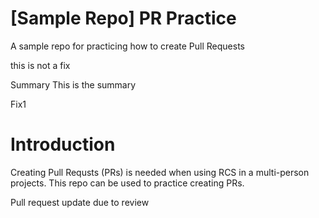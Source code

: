 # [Sample Repo] PR Practice
A sample repo for practicing how to create Pull Requests

this is not a fix

Summary
This is the summary

Fix1

# Introduction
Creating Pull Requsts (PRs) is needed when using RCS in a multi-person projects. This repo can be used to practice creating PRs.

Pull request update due to review

